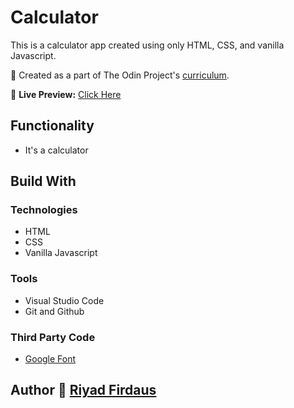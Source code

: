 # Calculator
This is a calculator app created using only HTML, CSS, and vanilla Javascript.

🌱 Created as a part of The Odin Project's [curriculum](https://www.theodinproject.com/lessons/foundations-calculator).

🔗 **Live Preview:** [Click Here](https://riyadfirdaus.github.io/calculator/)

## Functionality
* It's a calculator

## Build With
### Technologies
* HTML
* CSS
* Vanilla Javascript
### Tools
* Visual Studio Code
* Git and Github

### Third Party Code
* [Google Font](https://fonts.google.com/) 

## Author 👤 [Riyad Firdaus](https://github.com/riyadfirdaus/)

